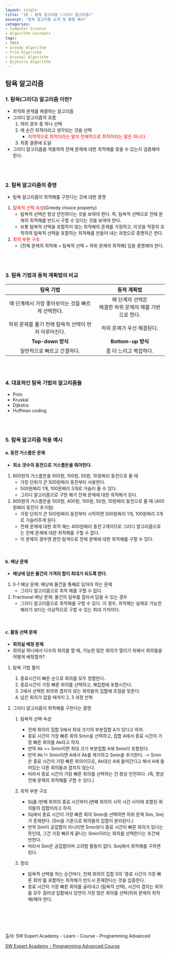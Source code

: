 ```yaml
---
layout: single
title: "18 : 탐욕 알고리즘 (그리디 알고리즘)"
excerpt: "탐욕 알고리즘 소개 및 활용 예시"
categories: 
- Computer Science
- Algorithm Concepts
tags:
- SWEA
- Greedy Algorithm
- Prim Algorithm
- Kruskal Algorithm
- Dijkstra Algorithm
---
```

## 탐욕 알고리즘

### 1. 탐욕(그리디) 알고리즘 이란?

- 최적화 문제를 해결하는 알고리즘
- 그리디 알고리즘의 흐름
  1. 여러 경우 중 하나 선택
  2. 매 순간 최적이라고 생각되는 것을 선택
     - <font color='red'>지역적으로 최적이라는 말이 전체적으로 최적이라는 말은 아니다.</font>
  3. 최종 결론에 도달
- 그리디 알고리즘을 적용하여 전체 문제에 대한 최적해를 찾을 수 있는지 검증해야 한다.

<br>

<br>

### 2. **탐욕 알고리즘의 증명**

- 탐욕 알고리즘이 최적해를 구한다는 것에 대한 증명

1. <font color='red'>탐욕적 선택 속성</font>(Greedy choice property)
   - 탐욕적 선택은 항상 안전하다는 것을 보여야 한다.
     즉, 탐욕적 선택으로 전체 문제의 최적해를 반드시 구할 수 있다는 것을 보여야 한다.
   - 보통 탐욕적 선택을 포함하지 않는 최적해의 존재를 가정하고, 이것을 적절히 조작하여 탐욕적 선택을 포함하는 최적해를 만들어 내는 과정으로 증명하곤 한다.
2. <font color='red'>최적 부분 구조</font>
   - [전체 문제의 최적해 = 탐욕적 선택 + 하위 문제의 최적해] 임을 증명해야 한다.

<br>

<br>

### 3. 탐욕 기법과 동적 계획법의 비교

|                      탐욕 기법                       |                         동적 계획법                         |
| :--------------------------------------------------: | :---------------------------------------------------------: |
|  매 단계에서 가장 좋아보이는 것을 빠르게 선택한다.   | 매 단계의 선택은 <br>해결한 하위 문제의 해를 기반으로 한다. |
| 하위 문제를 풀기 전에 탐욕적 선택이 먼저 이루어진다. |                 하위 문제가 우선 해결된다.                  |
|                  **Top-down 방식**                   |                     **Bottom-up 방식**                      |
|             일반적으로 빠르고 간결하다.              |                   좀 더 느리고 복잡하다.                    |

<br>

<br>

### 4. 대표적인 탐욕 기법의 알고리즘들

- Prim
- Kruskal
- Dijkstra
- Huffman coding

<br>

<br>

### 5. 탐욕 알고리즘 적용 예시

#### a. 동전 거스름돈 문제

- **최소 갯수의 동전으로 거스름돈을 줘야한다.**

1. 800원의 거스름돈을 500원, 100원, 50원, 10원짜리 동전으로 줄 때
   - 가장 단위가 큰 500원짜리 동전부터 사용한다.
   - 500원짜리 1개, 100원짜리 3개로 거슬러 줄 수 있다.
   - 그리디 알고리즘으로 구한 해가 전체 문제에 대한 최적해가 된다.
2. 800원의 거스름돈을 500원, 400원, 100원, 50원, 10원짜리 동전으로 줄 때 (400원짜리 동전이 추가됨)
   - 가장 단위가 큰 500원짜리 동전부터 시작하면 500원짜리 1개, 100원짜리 3개로 거슬러주게 된다.
   - 전체 문제에 대한 최적 해는 400원짜리 동전 2개이므로 그리디 알고리즘으로는 전체 문제에 대한 최적해를 구할 수 없다.
   - 이 문제의 경우엔 완전 탐색으로 전체 문제에 대한 최적해를 구할 수 있다.

<br>

#### b. 배낭 문제

- **배낭에 담은 물건의 가격의 합이 최대가 되도록 한다.**

1. 0-1 배낭 문제: 배낭에 물건을 통째로 담아야 하는 문제
   - 그리디 알고리즘으로 최적 해를 구할 수 없다.
2. Fractional 배낭 문제: 물건의 일부를 잘라서 담을 수 있는 경우
   - 그리디 알고리즘으로 최적해를 구할 수 있다. 이 경우, 최적해는 실제로 가능한 해라기 보다는 이상적으로 구할 수 있는 최대 가치이다.

<br>

#### c. 활동 선택 문제

- **회의실 배정 문제**
- 회의실 하나에서 다수의 회의를 할 때, 가능한 많은 회의가 열리기 위해서 회의들을 어떻게 배정할까?

1. 탐욕 기법 풀이

   1. 종료시간이 빠른 순으로 회의를 모두 정렬한다.
   2. 종료시간이 가장 빠른 회의를 선택하고, 해집합에 포함시킨다.
   3. 2에서 선택한 회의와 겹치지 않는 회의들의 집합에 초점을 맞춘다.
   4. 남은 회의가 없을 때까지 2, 3 과정 반복


2. 그리디 알고리즘이 최적해를 구한다는 증명

   1. 탐욕적 선택 속성

      - 전체 회의의 집합 S에서 최대 크기의 부분집합 A가 있다고 하자.
      - 종료 시간이 가장 빠른 회의 Smin을 선택하고, 집합 A에서 종료 시간이 가장 빠른 회의를 Ak라고 하자.
      - 만약 Ak == Smin이면 최대 크기 부분집합 A에 Smin이 포함된다.
      - 만약 Ak != Smin이면 A에서 Ak를 제거하고 Smin을 추가한다.
        -> Smin은 종료 시간이 가장 빠른 회의이므로, Ak대신 A에 들어간다고 해서 A에 들어있는 다른 회의들과 겹치지 않는다.
      - 따라서 종료 시간이 가장 빠른 회의를 선택하는 건 항상 안전하다. 
        (즉, 항상 전체 문제의 최적해를 구할 수 있다.)

   2. 최적 부분 구조

      - Sij를 i번째 회의의 종료 시간부터 j번째 회의의 시작 시간 사이에 포함된 회의들의 집합이라고 하자.
      - Sij에서 종료 시간이 가장 빠른 회의 Smin을 선택하면 하위 문제 Sim, Smj가 존재한다. (Sm을 기준으로 회의들의 집합이 분리된다.)
      - 만약 Sim이 공집합이 아니라면 Smin보다 종료 시간이 빠른 회의가 있다는 뜻인데, 그건 가장 빠르게 끝나는 Smin이라는 회의를 선택한다는 조건에 반한다.
      - 따라서 Sim은 공집합이며 고려할 활동이 없다. Smj에서 최적해를 구하면 된다.

   3. 정리

      - 탐욕적 선택을 하는 순간마다, 전체 회의의 집합 S의 '종료 시간이 가장 빠른 회의'를 포함하는 최적해가 반드시 존재한다는 것을 입증한다.
      - 종료 시간이 가장 빠른 회의를 골라내고 (탐욕적 선택), 시간이 겹치는 회의를 모두 걸러낸 집합에서 당연히 가장 많은 회의를 선택(하위 문제의 최적해)해야 한다.

<br>

<br>

<br>

<br>

출처: SW Expert Academy - Learn - Course - Programming Advanced

[SW Expert Academy - Programming Advanced Course](https://swexpertacademy.com/main/learn/course/subjectList.do?courseId=AVuPDYSqAAbw5UW6)

